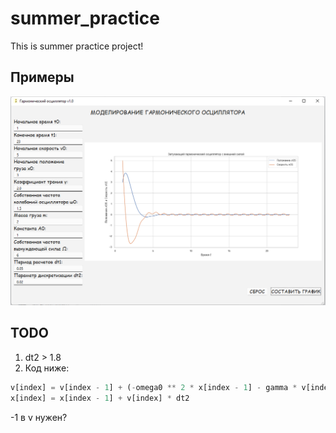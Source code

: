 # summer_practice
This is summer practice project!

## Примеры

![Logo](/examples/Example1.png)

## TODO

1. dt2 > 1.8
2. Код ниже:
```python
v[index] = v[index - 1] + (-omega0 ** 2 * x[index - 1] - gamma * v[index - 1] + driving_force) * dt2
x[index] = x[index - 1] + v[index] * dt2
```
-1 в v нужен?
